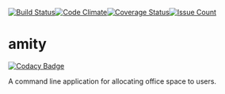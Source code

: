 [![Build Status](https://travis-ci.org/andela-bmwenda/amity-cp1.svg?branch=develop)](https://travis-ci.org/andela-bmwenda/amity-cp1)[![Code Climate](https://codeclimate.com/github/andela-bmwenda/amity-cp1/badges/gpa.svg)](https://codeclimate.com/github/andela-bmwenda/amity-cp1)[![Coverage Status](https://coveralls.io/repos/github/andela-bmwenda/amity-cp1/badge.svg?branch=develop)](https://coveralls.io/github/andela-bmwenda/amity-cp1?branch=develop)[![Issue Count](https://codeclimate.com/github/andela-bmwenda/amity-cp1/badges/issue_count.svg)](https://codeclimate.com/github/andela-bmwenda/amity-cp1)
# amity

[![Codacy Badge](https://api.codacy.com/project/badge/Grade/8545e9cf2e9840caae8c41a9f7ec7803)](https://www.codacy.com/app/boniface-mwenda/amity-cp1?utm_source=github.com&utm_medium=referral&utm_content=andela-bmwenda/amity-cp1&utm_campaign=badger)

A command line application for allocating office space to users. 
